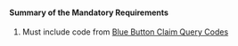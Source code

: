 #### Summary of the Mandatory Requirements

1.  Must include code from [Blue Button Claim Query Codes](ValueSet-claim-query-cd.html)